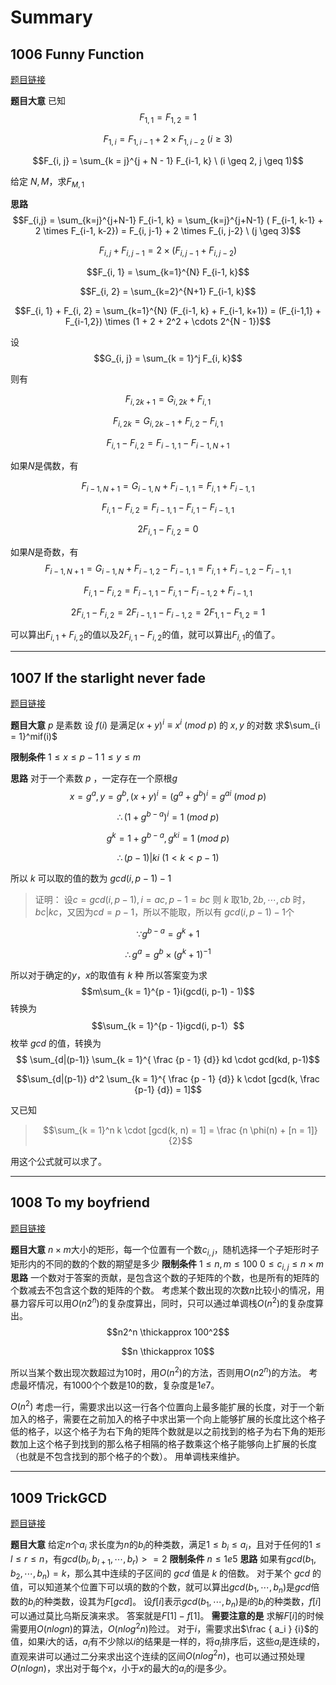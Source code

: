# Summary
## 1006 Funny Function
[题目链接](http://acm.hdu.edu.cn/showproblem.php?pid=6050)

**题目大意**
已知
$$F_{1, 1} = F_{1, 2} = 1$$

$$F_{1, i} = F_{1, i - 1} + 2 \times F_{1, i - 2} \ (i \geq 3)$$

$$F_{i, j} = \sum_{k = j}^{j + N - 1} F_{i-1, k} \ (i \geq 2, j \geq 1)$$

给定 $N, M$，求$F_{M, 1}$

**思路**
$$F_{i,j} = \sum_{k=j}^{j+N-1} F_{i-1, k} = \sum_{k=j}^{j+N-1} ( F_{i-1, k-1} + 2 \times F_{i-1, k-2}) = F_{i, j-1} + 2 \times F_{i, j-2} \ (j \geq 3)$$

$$F_{i,j} + F_{i, j-1} = 2 \times (F_{i, j-1} + F_{i, j-2})$$

$$F_{i, 1} = \sum_{k=1}^{N} F_{i-1, k}$$

$$F_{i, 2} = \sum_{k=2}^{N+1} F_{i-1, k}$$

$$F_{i, 1} + F_{i, 2} = \sum_{k=1}^{N} (F_{i-1, k} + F_{i-1, k+1}) = (F_{i-1,1} + F_{i-1,2}) \times (1 + 2 + 2^2 + \cdots 2^{N - 1})$$

设
$$G_{i, j} = \sum_{k = 1}^j F_{i, k}$$

则有

$$F_{i, 2k + 1} = G_{i, 2k} + F_{i, 1}$$

$$F_{i, 2k} = G_{i, 2k - 1} + F_{i, 2} - F_{i, 1}$$

$$F_{i, 1} - F_{i, 2} = F_{i-1, 1} - F_{i-1, N+1}$$

如果$N$是偶数，有

$$F_{i-1, N+1} = G_{i-1, N} + F_{i-1, 1} = F_{i, 1} + F_{i-1,1}$$

$$F_{i, 1} - F_{i, 2} = F_{i-1, 1} - F_{i, 1} - F_{i-1, 1}$$

$$2F_{i, 1} - F_{i, 2} = 0$$

如果$N$是奇数，有
$$F_{i-1, N+1} = G_{i-1, N} + F_{i-1, 2} - F_{i-1, 1} = F_{i, 1} + F_{i-1, 2} - F_{i-1, 1}$$

$$F_{i, 1} - F_{i, 2} = F_{i-1, 1} - F_{i, 1} - F_{i-1, 2} + F_{i-1, 1}$$

$$2F_{i,1} - F_{i,2} = 2F_{i-1,1} - F_{i-1,2} = 2F_{1,1} - F_{1,2} = 1$$

可以算出$F_{i, 1} + F_{i, 2}$的值以及$2F_{i, 1} - F_{i,2}$的值，就可以算出$F_{i, 1}$的值了。

----------


## 1007 If the starlight never fade
[题目链接](http://acm.hdu.edu.cn/showproblem.php?pid=6051)

**题目大意**
$p$ 是素数
设 $f(i)$ 是满足$(x + y)^i \equiv x^i \ (mod\ p)$ 的 $x,y$ 的对数
求$\sum_{i = 1}^mif(i)$

**限制条件**
$1 \leq x \leq p -1$
$1 \leq y \leq m$

**思路**
对于一个素数 $p$ ，一定存在一个原根$g$
$$x = g^a, y = g^b, (x + y)^i = (g^a + g^b)^i = g^{ai}\ (mod\ p)$$

$$\therefore (1 + g^{b - a})^i = 1\ (mod\ p)$$

$$g^k = 1 + g^{b - a}, g^{ki} = 1\ (mod\ p)$$

$$\therefore (p - 1) | ki \ (1 \lt k \lt p - 1)$$

所以 $k$  可以取的值的数为 $gcd(i, p-1) - 1$
>证明：
>设$c = gcd(i, p-1), i = ac, p-1 = bc$
>则 $k$ 取$1b, 2b, \cdots, cb$ 时，$bc | kc$，又因为$cd = p - 1$，所以不能取，所以有 $gcd(i, p-1) - 1$个

$$\because g^{b-a} = g^k + 1$$

$$\therefore g^a = g^b \times (g^k + 1)^{-1}$$

所以对于确定的$y$，$x$的取值有 $k$ 种
所以答案变为求$$m\sum_{k = 1}^{p - 1}i(gcd(i, p-1) - 1)$$
转换为$$\sum_{k = 1}^{p - 1}igcd(i, p-1）$$
枚举 $gcd$ 的值，转换为
$$ \sum_{d|(p-1)}  \sum_{k = 1}^{ \frac {p - 1} {d}} kd \cdot  gcd(kd, p-1)$$

$$\sum_{d|(p-1)}  d^2 \sum_{k = 1}^{ \frac {p - 1} {d}} k \cdot [gcd(k, \frac {p-1} {d}) = 1]$$

又已知
>$$\sum_{k = 1}^n k \cdot [gcd(k, n) = 1] = \frac {n \phi(n) + [n = 1]} {2}$$

用这个公式就可以求了。

----------


## 1008 To my boyfriend
[题目链接](http://acm.hdu.edu.cn/showproblem.php?pid=6052)

**题目大意**
$n \times m$大小的矩形，每一个位置有一个数$c_{i, j}$，随机选择一个子矩形时子矩形内的不同的数的个数的期望是多少
**限制条件**
$1\leq n, m \leq 100$
$0 \leq c_{i, j} \leq n \times m$
**思路**
一个数对于答案的贡献，是包含这个数的子矩阵的个数，也是所有的矩阵的个数减去不包含这个数的矩阵的个数。
考虑某个数出现的次数$n$比较小的情况，用暴力容斥可以用$O(n2^n)$的复杂度算出，同时，只可以通过单调栈$O(n^2)$的复杂度算出。
$$n2^n \thickapprox 100^2$$

$$n \thickapprox 10$$

所以当某个数出现次数超过为$10$时，用$O(n^2)$的方法，否则用$O(n2^n)$的方法。
考虑最坏情况，有$1000$个个数是$10$的数，复杂度是$1e7$。

$O(n^2)$ 考虑一行，需要求出以这一行各个位置向上最多能扩展的长度，对于一个新加入的格子，需要在之前加入的格子中求出第一个向上能够扩展的长度比这个格子低的格子，以这个格子为右下角的矩阵个数就是以之前找到的格子为右下角的矩形数加上这个格子到找到的那么格子相隔的格子数乘这个格子能够向上扩展的长度（也就是不包含找到的那个格子的个数）。
用单调栈来维护。

----------


## 1009 TrickGCD
[题目链接](http://acm.hdu.edu.cn/showproblem.php?pid=6053)


**题目大意**
给定$n$个$a_i$
求长度为$n$的$b_i$的种类数，满足$1 \leq b_i \leq a_i$，且对于任何的$1 \leq l \leq r \leq n$，有$gcd(b_l, b_{l + 1}, \cdots, b_r) >= 2$
**限制条件**
$n \leq 1e5$
**思路**
如果有$gcd(b_1, b_2, \cdots, b_n) = k$，那么其中连续的子区间的 $gcd$ 值是 $k$ 的倍数。
对于某个 $gcd$ 的值，可以知道某个位置下可以填的数的个数，就可以算出$gcd(b_1, \cdots, b_n)$是$gcd$倍数的$b_i$的种类数，设其为$F[gcd]$。
设$f[i]$表示$gcd(b_1, \cdots, b_n)$是$i$的$b_i$的种类数，$f[i]$可以通过莫比乌斯反演来求。
答案就是$F[1] - f[1]$。
**需要注意的是**
求解$F[i]$的时候需要用$O(nlogn)$的算法，$O(nlog^2n)$险过。
对于$i$，需要求出$\frac { a_i } {i}$的值，如果$i$大的话，$a_i$有不少除以$i$的结果是一样的，将$a_i$排序后，这些$a_i$是连续的，直观来讲可以通过二分来求出这个连续的区间$O(nlog^2n)$，也可以通过预处理$O(nlogn)$，求出对于每个$x$，小于$x$的最大的$a_i$的$i$是多少。
